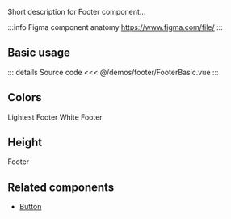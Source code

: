 Short description for Footer component...

:::info Figma component anatomy
https://www.figma.com/file/
:::

## Basic usage

<FooterBasic />

::: details Source code
<<< @/demos/footer/FooterBasic.vue
:::

## Colors

<el-footer color="brand-lightest">Lightest Footer</el-footer>
<el-footer color="fixed-white">White Footer</el-footer>

## Height

<el-footer color="brand-lightest" height="96px">Footer</el-footer>

## Related components

- [Button](/components/button/button.doc)
